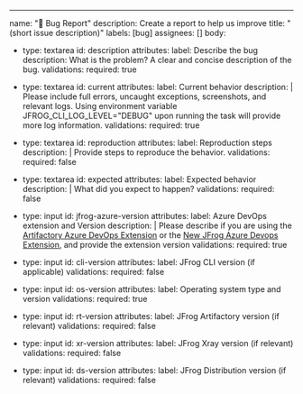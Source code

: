 ---
name: "🐛 Bug Report"
description: Create a report to help us improve
title: "(short issue description)"
labels: [bug]
assignees: []
body:
- type: textarea
  id: description
  attributes:
  label: Describe the bug
  description: What is the problem? A clear and concise description of the bug.
  validations:
  required: true

- type: textarea
  id: current
  attributes:
  label: Current behavior
  description: |
  Please include full errors, uncaught exceptions, screenshots, and relevant logs.
  Using environment variable JFROG_CLI_LOG_LEVEL="DEBUG" upon running the task will provide more log information.
  validations:
  required: true

- type: textarea
  id: reproduction
  attributes:
  label: Reproduction steps
  description: |
  Provide steps to reproduce the behavior.
  validations:
  required: false

- type: textarea
  id: expected
  attributes:
  label: Expected behavior
  description: |
  What did you expect to happen?
  validations:
  required: false

- type: input
  id: jfrog-azure-version
  attributes:
  label: Azure DevOps extension and Version
  description: |
  Please describe if you are using the [Artifactory Azure DevOps Extension](https://marketplace.visualstudio.com/items?itemName=JFrog.jfrog-artifactory-vsts-extension) or the [New JFrog Azure Devops Extension](https://marketplace.visualstudio.com/items?itemName=JFrog.jfrog-azure-devops-extension),
  and provide the extension version
  validations:
  required: true

- type: input
  id: cli-version
  attributes:
  label: JFrog CLI version (if applicable)
  validations:
  required: false

- type: input
  id: os-version
  attributes:
  label: Operating system type and version
  validations:
  required: true

- type: input
  id: rt-version
  attributes:
  label: JFrog Artifactory version (if relevant)
  validations:
  required: false

- type: input
  id: xr-version
  attributes:
  label: JFrog Xray version (if relevant)
  validations:
  required: false

- type: input
  id: ds-version
  attributes:
  label: JFrog Distribution version (if relevant)
  validations:
  required: false